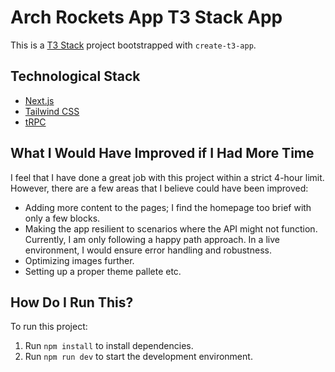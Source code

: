 # Arch Rockets App T3 Stack App

This is a [T3 Stack](https://create.t3.gg/) project bootstrapped with `create-t3-app`.

## Technological Stack

- [Next.js](https://nextjs.org)
- [Tailwind CSS](https://tailwindcss.com)
- [tRPC](https://trpc.io)

## What I Would Have Improved if I Had More Time

I feel that I have done a great job with this project within a strict 4-hour limit. However, there are a few areas that I believe could have been improved:

- Adding more content to the pages; I find the homepage too brief with only a few blocks.
- Making the app resilient to scenarios where the API might not function. Currently, I am only following a happy path approach. In a live environment, I would ensure error handling and robustness.
- Optimizing images further.
- Setting up a proper theme pallete etc.

## How Do I Run This?

To run this project:

1. Run `npm install` to install dependencies.
2. Run `npm run dev` to start the development environment.
